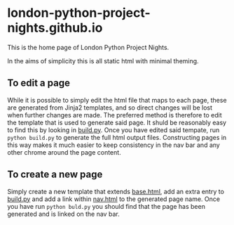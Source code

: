 # london-python-project-nights.github.io

This is the home page of London Python Project Nights. 

In the aims of simplicity this is all static html with minimal theming. 

## To edit a page

While it is possible to simply edit the html file that maps to each page, these are generated from Jinja2 templates, and so direct changes will be lost when further changes are made. The preferred method is therefore to edit the template that is used to generate said page. It shuld be reasonably easy to find this by looking in [build.py](build.py). Once you have edited said tempate, run `python build.py` to generate the full html output files. Constructing pages in this way makes it much easier to keep consistency in the nav bar and any other chrome around the page content.

## To create a new page

Simply create a new template that extends [base.html](templates/html/base.html), add an extra entry to [build.py](build.py) and add a link within [nav.html](templates/html/nav.html) to the generated page name. Once you have run `python buld.py` you should find that the page has been generated and is linked on the nav bar.
